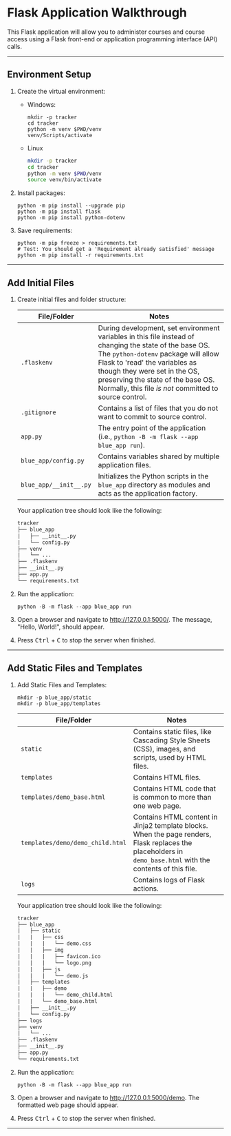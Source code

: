 # Flask Application Walkthrough

This Flask application will allow you to administer courses and course access using a Flask front-end or application programming interface (API) calls.

-----

## Environment Setup

1. Create the virtual environment:

   - Windows:

       ```pwsh
       mkdir -p tracker
       cd tracker
       python -m venv $PWD/venv
       venv/Scripts/activate
       ```

   - Linux

       ```bash
       mkdir -p tracker
       cd tracker
       python -m venv $PWD/venv
       source venv/bin/activate
       ```

2. Install packages:

    ```shell
    python -m pip install --upgrade pip
    python -m pip install flask
    python -m pip install python-dotenv
    ```

3. Save requirements:

    ```shell
    python -m pip freeze > requirements.txt
    # Test: You should get a 'Requirement already satisfied' message
    python -m pip install -r requirements.txt
    ```

-----

## Add Initial Files

1. Create initial files and folder structure:

    | File/Folder | Notes |
    | ----------- | ----- |
    | `.flaskenv` | During development, set environment variables in this file instead of changing the state of the base OS. The `python-dotenv` package will allow Flask to 'read' the variables as though they were set in the OS, preserving the state of the base OS. Normally, this file *is not* committed to source control. |
    | `.gitignore` | Contains a list of files that you do not want to commit to source control. |
    | `app.py` | The entry point of the application (i.e., `python -B -m flask --app blue_app run`). |
    | `blue_app/config.py` | Contains variables shared by multiple application files. |
    | `blue_app/__init__.py` | Initializes the Python scripts in the `blue_app` directory as modules and acts as the application factory. |

    Your application tree should look like the following:

    ```txt
    tracker
    ├── blue_app
    |   ├── __init__.py
    |   └── config.py
    ├── venv
    |   └── ...
    ├── .flaskenv
    ├── __init__.py
    ├── app.py
    └── requirements.txt
    ```

2. Run the application:

    ```shell
    python -B -m flask --app blue_app run
    ```

3. Open a browser and navigate to <http://127.0.0.1:5000/>. The message, "Hello, World!", should appear.

4. Press <kbd>Ctrl</kbd> + <kbd>C</kbd> to stop the server when finished.

-----

## Add Static Files and Templates

1. Add Static Files and Templates:

    ```shell
    mkdir -p blue_app/static
    mkdir -p blue_app/templates
    ```

    | File/Folder | Notes |
    | ----------- | ----- |
    | `static` | Contains static files, like Cascading Style Sheets (CSS), images, and scripts, used by HTML files. |
    | `templates` | Contains HTML files. |
    | `templates/demo_base.html` | Contains HTML code that is common to more than one web page. |
    | `templates/demo/demo_child.html` | Contains HTML content in Jinja2 template blocks. When the page renders, Flask replaces the placeholders in `demo_base.html` with the contents of this file. |
    | `logs` | Contains logs of Flask actions. |

    Your application tree should look like the following:

    ```txt
    tracker
    ├── blue_app
    |   ├── static
    |   |   ├── css
    |   |   |   └── demo.css
    |   |   ├── img
    |   |   |   ├── favicon.ico
    |   |   |   └── logo.png
    |   |   ├── js
    |   |   |   └── demo.js
    |   ├── templates
    |   |   ├── demo
    |   |   |   └── demo_child.html
    |   |   └── demo_base.html
    |   ├── __init__.py
    |   └── config.py
    ├── logs
    ├── venv
    |   └── ...
    ├── .flaskenv
    ├── __init__.py
    ├── app.py
    └── requirements.txt
    ```

2. Run the application:

    ```shell
    python -B -m flask --app blue_app run
    ```

3. Open a browser and navigate to <http://127.0.0.1:5000/demo>. The formatted web page should appear.

4. Press <kbd>Ctrl</kbd> + <kbd>C</kbd> to stop the server when finished.

-----
